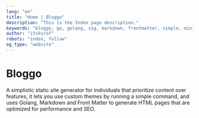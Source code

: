 ```yaml
---
lang: "en"
title: "Home | Bloggo"
description: "This is the Index page description."
keywords: "bloggo, go, golang, ssg, markdown, frontmatter, simple, minimalist"
author: "itsksrof"
robots: "index, follow"
og_type: "website"
---
```

# Bloggo
A simplistic static site generator for individuals that prioritize content over features, it lets you use custom themes by running a simple command, and uses Golang, Markdown and Front Matter to generate HTML pages that are optimized for performance and SEO.